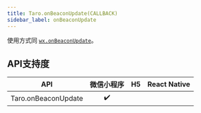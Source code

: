 ```yaml
---
title: Taro.onBeaconUpdate(CALLBACK)
sidebar_label: onBeaconUpdate
---
```



使用方式同 [`wx.onBeaconUpdate`](https://developers.weixin.qq.com/miniprogram/dev/api/wx.onBeaconUpdate.html)。



## API支持度


| API | 微信小程序 | H5 | React Native |
| :-: | :-: | :-: | :-: |
| Taro.onBeaconUpdate | ✔️ |  |  |

